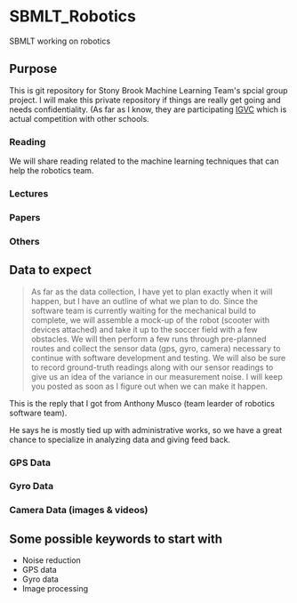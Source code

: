 # SBMLT_Robotics
SBMLT working on robotics

## Purpose
This is git repository for Stony Brook Machine Learning Team's spcial group project. I will make this private repository if things are really get going and needs confidentiality. (As far as I know, they are participating [IGVC](http://www.igvc.org) which is actual competition with other schools. 

### Reading
We will share reading related to the machine learning techniques that can help the robotics team.

### Lectures

### Papers

### Others

## Data to expect

>As far as the data collection, I have yet to plan exactly when it will happen, but I have an outline of what we plan to do. Since the software team is currently waiting for the mechanical build to complete, we will assemble a mock-up of the robot (scooter with devices attached) and take it up to the soccer field with a few obstacles. We will then perform a few runs through pre-planned routes and collect the sensor data (gps, gyro, camera) necessary to continue with software development and testing. We will also be sure to record ground-truth readings along with our sensor readings to give us an idea of the variance in our measurement noise. I will keep you posted as soon as I figure out when we can make it happen.

This is the reply that I got from Anthony Musco (team learder of robotics software team).

He says he is mostly tied up with administrative works, so we have a great chance to specialize in analyzing data and giving feed back.

### GPS Data

### Gyro Data

### Camera Data (images & videos)

## Some possible keywords to start with
* Noise reduction
* GPS data
* Gyro data
* Image processing
